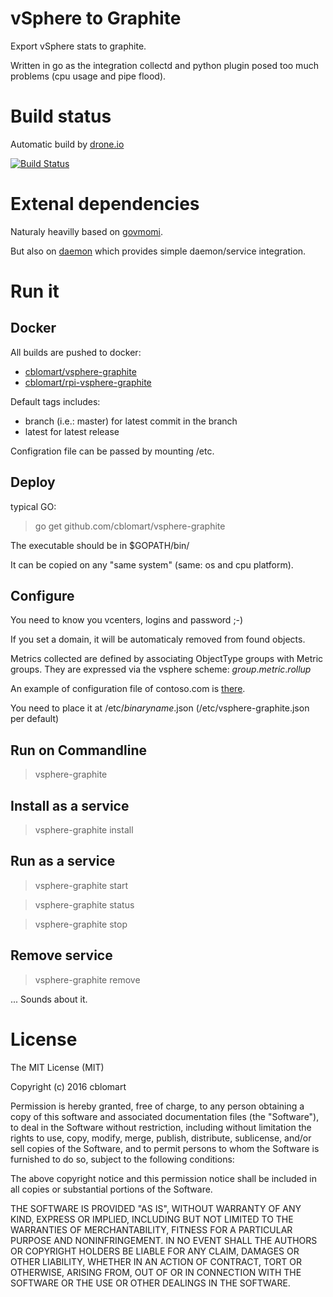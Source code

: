 # vSphere to Graphite

Export vSphere stats to graphite.

Written in go as the integration collectd and python plugin posed too much problems (cpu usage and pipe flood).

# Build status

Automatic build by [drone.io](https://drone.io/)

[![Build Status](https://drone.io/github.com/cblomart/vsphere-graphite/status.png)](https://drone.io/github.com/cblomart/vsphere-graphite/latest)

# Extenal dependencies

Naturaly heavilly based on [govmomi](https://github.com/vmware/govmomi).

But also on [daemon](github.com/takama/daemon) which provides simple daemon/service integration.

# Run it

## Docker

All builds are pushed to docker:
  - [cblomart/vsphere-graphite](https://hub.docker.com/r/cblomart/vsphere-graphite/)
  - [cblomart/rpi-vsphere-graphite](https://hub.docker.com/r/cblomart/rpi-vsphere-graphite/)

Default tags includes:
  - branch (i.e.: master) for latest commit in the branch
  - latest for latest release

Configration file can be passed by mounting /etc.


## Deploy

typical GO:

  > go get github.com/cblomart/vsphere-graphite
  
  
The executable should be in $GOPATH/bin/

It can be copied on any "same system" (same: os and cpu platform).

## Configure

You need to know you vcenters, logins and password ;-)

If you set a domain, it will be automaticaly removed from found objects.

Metrics collected are defined by associating ObjectType groups with Metric groups.
They are expressed via the vsphere scheme: *group*.*metric*.*rollup*

An example of configuration file of contoso.com is [there](./vsphere-graphite.json).

You need to place it at /etc/*binaryname*.json (/etc/vsphere-graphite.json per default)

## Run on Commandline

  > vsphere-graphite
  
## Install as a service

  > vsphere-graphite install
  
## Run as a service

  > vsphere-graphite start
  
  > vsphere-graphite status
  
  > vsphere-graphite stop
  
## Remove service

  > vsphere-graphite remove
  
... Sounds about it.

# License


The MIT License (MIT)

Copyright (c) 2016 cblomart

Permission is hereby granted, free of charge, to any person obtaining a copy of this software and associated documentation files (the "Software"), to deal in the Software without restriction, including without limitation the rights to use, copy, modify, merge, publish, distribute, sublicense, and/or sell copies of the Software, and to permit persons to whom the Software is furnished to do so, subject to the following conditions:

The above copyright notice and this permission notice shall be included in all copies or substantial portions of the Software.

THE SOFTWARE IS PROVIDED "AS IS", WITHOUT WARRANTY OF ANY KIND, EXPRESS OR IMPLIED, INCLUDING BUT NOT LIMITED TO THE WARRANTIES OF MERCHANTABILITY, FITNESS FOR A PARTICULAR PURPOSE AND NONINFRINGEMENT. IN NO EVENT SHALL THE AUTHORS OR COPYRIGHT HOLDERS BE LIABLE FOR ANY CLAIM, DAMAGES OR OTHER LIABILITY, WHETHER IN AN ACTION OF CONTRACT, TORT OR OTHERWISE, ARISING FROM, OUT OF OR IN CONNECTION WITH THE SOFTWARE OR THE USE OR OTHER DEALINGS IN THE SOFTWARE.

 


